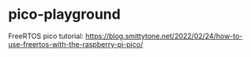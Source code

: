 # pico-playground

FreeRTOS pico tutorial:
https://blog.smittytone.net/2022/02/24/how-to-use-freertos-with-the-raspberry-pi-pico/
